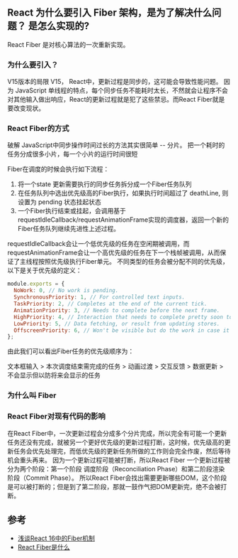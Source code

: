 ## React 为什么要引入 Fiber 架构，是为了解决什么问题？ 是怎么实现的?

React Fiber 是对核心算法的一次重新实现。

### 为什么要引入？
V15版本的局限
V15， React中，更新过程是同步的，这可能会导致性能问题。
因为 JavaScript 单线程的特点，每个同步任务不能耗时太长，不然就会让程序不会对其他输入做出响应，React的更新过程就是犯了这些禁忌。而React Fiber就是要改变现状。
### React Fiber的方式
破解 JavaScript中同步操作时间过长的方法其实很简单 -- 分片。
把一个耗时的任务分成很多小片，每一个小片的运行时间很短

Fiber在调度的时候会执行如下流程：
1. 将一个state 更新需要执行的同步任务拆分成一个Fiber任务队列
2. 在任务队列中选出优先级高的Fiber执行，如果执行时间超过了 deathLine, 则设置为 pending 状态挂起状态
3. 一个Fiber执行结束或挂起，会调用基于 requestIdleCallback/requestAnimationFrame实现的调度器，返回一个新的Fiber任务队列继续先进性上述过程。

requestIdleCallback会让一个低优先级的任务在空闲期被调用，而requestAnimationFrame会让一个高优先级的任务在下一个栈帧被调用，从而保证了主线程按照优先级执行Fiber单元。
不同类型的任务会被分配不同的优先级，以下是关于优先级的定义：
```js
module.exports = {  
  NoWork: 0, // No work is pending.
  SynchronousPriority: 1, // For controlled text inputs. 
  TaskPriority: 2, // Completes at the end of the current tick.
  AnimationPriority: 3, // Needs to complete before the next frame.
  HighPriority: 4, // Interaction that needs to complete pretty soon to feel responsive.
  LowPriority: 5, // Data fetching, or result from updating stores.
  OffscreenPriority: 6, // Won't be visible but do the work in case it becomes visible.
};
```
由此我们可以看出Fiber任务的优先级顺序为：

文本框输入 > 本次调度结束需完成的任务 > 动画过渡 > 交互反馈 > 数据更新 > 不会显示但以防将来会显示的任务
### 为什么叫 Fiber


### React Fiber对现有代码的影响

在React Fiber中，一次更新过程会分成多个分片完成，所以完全有可能一个更新任务还没有完成，就被另一个更好优先级的更新过程打断，这时候，优先级高的更新任务会优先处理完，而低优先级的更新任务所做的工作则会完全作废，然后等待机会重头再来。
因为一个更新过程可能被打断，所以React Fiber 一个更新过程被分为两个阶段：第一个阶段 调度阶段（Reconciliation Phase）和第二阶段渲染阶段（Commit Phase）。
所以React Fiber会找出需要更新哪些DOM，这个阶段是可以被打断的；但是到了第二阶段，那就一鼓作气把DOM更新完，绝不会被打断。




## 参考

- [浅谈React 16中的Fiber机制](https://tech.youzan.com/react-fiber/)
- [React Fiber是什么](https://zhuanlan.zhihu.com/p/26027085)